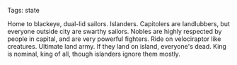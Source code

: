 Tags: state

Home to blackeye, dual-lid sailors. Islanders. Capitolers are landlubbers, but everyone outside city are swarthy sailors. Nobles are highly respected by people in capital, and are very powerful fighters. Ride on velociraptor like creatures. Ultimate land army. If they land on island, everyone's dead. King is nominal, king of all, though islanders ignore them mostly.